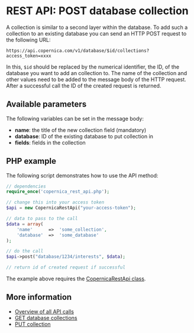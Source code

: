 # REST API: POST database collection

A collection is similar to a second layer within the database. To add such 
a collection to an existing database you can send an HTTP POST request to 
the following URL:

`https://api.copernica.com/v1/database/$id/collections?access_token=xxxx`

In this, `$id` should be replaced by the numerical identifier, the ID, 
of the database you want to add an collection to. The name of the 
collection and other values need to be added to the message body of the 
HTTP request. After a successful call the ID of the created request is returned.

## Available parameters

The following variables can be set in the message body:

- **name**: the title of the new collection field (mandatory)
- **database**: ID of the existing database to put collection in
- **fields**: fields in the collection

## PHP example

The following script demonstrates how to use the API method:

```php
// dependencies
require_once('copernica_rest_api.php');

// change this into your access token
$api = new CopernicaRestApi("your-access-token");

// data to pass to the call
$data = array(
    'name'      =>  'some_collection',
    'database'  =>  'some_database'
);

// do the call
$api->post("database/1234/interests", $data);

// return id of created request if successful
```

The example above requires the [CopernicaRestApi class](rest-php).

## More information

- [Overview of all API calls](rest-api)
- [GET database collections](rest-get-database-collections)
- [PUT collection](rest-put-collection)
